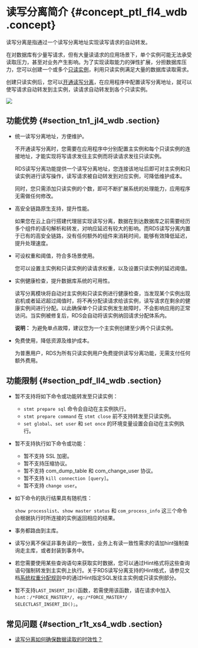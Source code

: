 # 读写分离简介 {#concept_ptl_fl4_wdb .concept}

读写分离是指通过一个读写分离地址实现读写请求的自动转发。

在对数据库有少量写请求，但有大量读请求的应用场景下，单个实例可能无法承受读取压力，甚至对业务产生影响。为了实现读取能力的弹性扩展，分担数据库压力，您可以创建一个或多个[只读实例](../../../../intl.zh-CN/快速入门MySQL版/扩展实例/只读实例/只读实例简介.md#)，利用只读实例满足大量的数据库读取需求。

创建只读实例后，您可以[开通读写分离](intl.zh-CN/用户指南/读写分离/开通读写分离.md#)，在应用程序中配置读写分离地址，就可以使写请求自动转发到主实例，读请求自动转发到各个只读实例。

![](http://static-aliyun-doc.oss-cn-hangzhou.aliyuncs.com/assets/img/7914/154502827434388_zh-CN.png)

## 功能优势 {#section_tn1_jl4_wdb .section}

-   统一读写分离地址，方便维护。

    不开通读写分离时，您需要在应用程序中分别配置主实例和每个只读实例的连接地址，才能实现将写请求发往主实例而将读请求发往只读实例。

    RDS读写分离功能提供一个读写分离地址，您连接该地址后即可对主实例和只读实例进行读写操作，读写请求被自动转发到对应实例，可降低维护成本。

    同时，您只需添加只读实例的个数，即可不断扩展系统的处理能力，应用程序无需做任何修改。

-   高安全链路原生支持，提升性能。

    如果您在云上自行搭建代理层实现读写分离，数据在到达数据库之前需要经历多个组件的语句解析和转发，对响应延迟有较大的影响。而RDS读写分离内置于已有的高安全链路，没有任何额外的组件来消耗时间，能够有效降低延迟，提升处理速度。

-   可设权重和阈值，符合多场景使用。

    您可以设置主实例和只读实例的读请求权重，以及设置只读实例的延迟阈值。

-   实例健康检查，提升数据库系统的可用性。

    读写分离模块将自动对主实例和只读实例进行健康检查，当发现某个实例出现宕机或者延迟超过阈值时，将不再分配读请求给该实例，读写请求在剩余的健康实例间进行分配。以此确保单个只读实例发生故障时，不会影响应用的正常访问。当实例被修复后，RDS会自动将该实例纳回请求分配体系内。

    **说明：** 为避免单点故障，建议您为一个主实例创建至少两个只读实例。

-   免费使用，降低资源及维护成本。

    为普惠用户，RDS为所有只读实例用户免费提供读写分离功能，无需支付任何额外费用。


## 功能限制 {#section_pdf_ll4_wdb .section}

-   暂不支持将如下命令或功能转发至只读实例：
    -   `stmt prepare sql` 命令会自动在主实例执行。
    -   `stmt prepare command` 在 `stmt close` 前不支持转发至只读实例。
    -   `set global`、`set user` 和 `set once` 的环境变量设置会自动在主实例执行。
-   暂不支持执行如下命令或功能：
    -   暂不支持 SSL 加密。
    -   暂不支持压缩协议。
    -   暂不支持 com\_dump\_table 和 com\_change\_user 协议。
    -   暂不支持 `kill connection [query]`。
    -   暂不支持 `change user`。
-   如下命令的执行结果具有随机性：

    `show processlist`、`show master status` 和 `com_process_info` 这三个命令会根据执行时所连接的实例返回相应的结果。

-   事务都路由到主库。
-   读写分离不保证非事务读的一致性，业务上有读一致性需求的请加hint强制查询走主库，或者封装到事务中。
-   若您需要使用某些查询语句来获取实时数据，您可以通过Hint格式将这些查询语句强制转发到主实例上执行。关于RDS读写分离支持的Hint格式，请参见文档[系统权重分配规则](intl.zh-CN/用户指南/读写分离/系统权重分配规则.md#)中的通过Hint指定SQL发往主实例或只读实例部分。
-   暂不支持`LAST_INSERT_ID()`函数，若需使用该函数，请在请求中加入`hint：/*FORCE_MASTER*/, eg:/*FORCE_MASTER*/ SELECTLAST_INSERT_ID();`。

## 常见问题 {#section_r1t_xs4_wdb .section}

-   [读写分离如何确保数据读取的时效性？](https://www.alibabacloud.com/help/zh/doc-detail/52221.htm?spm=a2c63.p38356.a3.3.13eb1d54vkTiLY)

